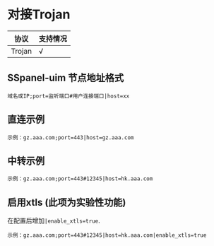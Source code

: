 # 对接Trojan

| 协议   | 支持情况 |
| ------ | -------- |
| Trojan | √        |

## SSpanel-uim 节点地址格式
```
域名或IP;port=监听端口#用户连接端口|host=xx
```
## 直连示例
```
示例：gz.aaa.com;port=443|host=gz.aaa.com
```
## 中转示例
```
示例：gz.aaa.com;port=443#12345|host=hk.aaa.com
```
## 启用xtls **(此项为实验性功能)**
在配置后增加`|enable_xtls=true`.
```
示例：gz.aaa.com;port=443#12345|host=hk.aaa.com|enable_xtls=true
```

